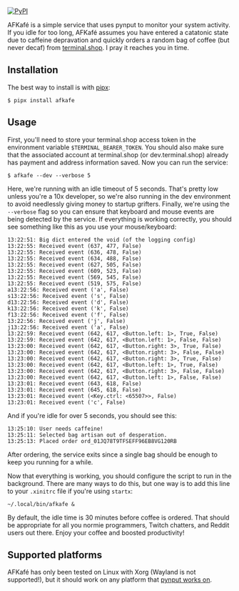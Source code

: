[![PyPI](https://img.shields.io/pypi/v/afkafe)](https://pypi.org/project/afkafe)

AFKafé is a simple service that uses pynput to monitor your system activity. If you idle for too long, AFKafé assumes you have entered a catatonic state due to caffeine depravation and quickly orders a random bag of coffee (but never decaf) from [terminal.shop](https://terminal.shop). I pray it reaches you in time.

## Installation

The best way to install is with [pipx](https://github.com/pypa/pipx):

```
$ pipx install afkafe
```

## Usage

First, you'll need to store your terminal.shop access token in the environment variable `$TERMINAL_BEARER_TOKEN`. You should also make sure that the associated account at terminal.shop (or dev.terminal.shop) already has payment and address information saved. Now you can run the service:

```
$ afkafe --dev --verbose 5
```

Here, we're running with an idle timeout of 5 seconds. That's pretty low unless you're a 10x developer, so we're also running in the dev environment to avoid needlessly giving money to startup grifters. Finally, we're using the `--verbose` flag so you can ensure that keyboard and mouse events are being detected by the service. If everything is working correctly, you should see something like this as you use your mouse/keyboard:

```
13:22:51: Big dict entered the void (of the logging config)
13:22:55: Received event (637, 477, False)
13:22:55: Received event (636, 478, False)
13:22:55: Received event (634, 488, False)
13:22:55: Received event (627, 505, False)
13:22:55: Received event (609, 523, False)
13:22:55: Received event (569, 545, False)
13:22:55: Received event (519, 575, False)
a13:22:56: Received event ('a', False)
s13:22:56: Received event ('s', False)
d13:22:56: Received event ('d', False)
k13:22:56: Received event ('k', False)
f13:22:56: Received event ('f', False)
13:22:56: Received event ('j', False)
j13:22:56: Received event ('a', False)
13:22:59: Received event (642, 617, <Button.left: 1>, True, False)
13:22:59: Received event (642, 617, <Button.left: 1>, False, False)
13:23:00: Received event (642, 617, <Button.right: 3>, True, False)
13:23:00: Received event (642, 617, <Button.right: 3>, False, False)
13:23:00: Received event (642, 617, <Button.right: 3>, True, False)
13:23:00: Received event (642, 617, <Button.left: 1>, True, False)
13:23:00: Received event (642, 617, <Button.right: 3>, False, False)
13:23:00: Received event (642, 617, <Button.left: 1>, False, False)
13:23:01: Received event (643, 618, False)
13:23:01: Received event (645, 618, False)
13:23:01: Received event (<Key.ctrl: <65507>>, False)
13:23:01: Received event ('c', False)
```

And if you're idle for over 5 seconds, you should see this:

```
13:25:10: User needs caffeine!
13:25:11: Selected bag artisan out of desperation.
13:25:13: Placed order ord_01JQ78T9TFSEFF96EB8VG120RB
```

After ordering, the service exits since a single bag should be enough to keep you running for a while.

Now that everything is working, you should configure the script to run in the background. There are many ways to do this, but one way is to add this line to your `.xinitrc` file if you're using `startx`:

```
~/.local/bin/afkafe &
```

By default, the idle time is 30 minutes before coffee is ordered. That should be appropriate for all you normie programmers, Twitch chatters, and Reddit users out there. Enjoy your coffee and boosted productivity!

## Supported platforms

AFKafé has only been tested on Linux with Xorg (Wayland is not supported!), but it should work on any platform that [pynput works on](https://pynput.readthedocs.io/en/latest/limitations.html).
